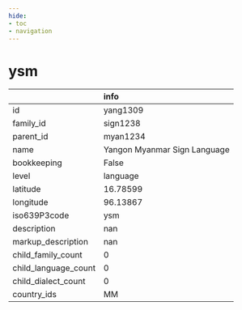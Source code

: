 ```yaml
---
hide:
- toc
- navigation
---
```

# ysm
|                      | info                         |
|:---------------------|:-----------------------------|
| id                   | yang1309                     |
| family_id            | sign1238                     |
| parent_id            | myan1234                     |
| name                 | Yangon Myanmar Sign Language |
| bookkeeping          | False                        |
| level                | language                     |
| latitude             | 16.78599                     |
| longitude            | 96.13867                     |
| iso639P3code         | ysm                          |
| description          | nan                          |
| markup_description   | nan                          |
| child_family_count   | 0                            |
| child_language_count | 0                            |
| child_dialect_count  | 0                            |
| country_ids          | MM                           |